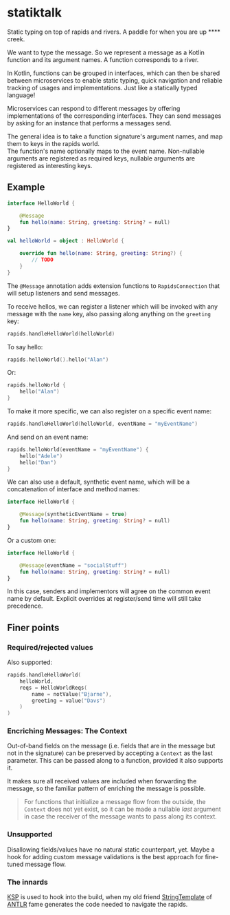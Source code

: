 # statiktalk

Static typing on top of rapids and rivers. A paddle for when you are up **** creek.

We want to type the message. So we represent a message as a Kotlin function and its argument names. A function corresponds to a river.

In Kotlin, functions can be grouped in interfaces, which can then be shared between
microservices to enable static typing, quick navigation and reliable
tracking of usages and implementations. Just like a statically typed
language!

Microservices can respond to different messages by offering implementations of the corresponding
interfaces. They can send messages by asking for an instance that performs a messages send.

The general idea is to take a function signature's argument names, and map them to keys in the rapids world.  
The function's name optionally maps to the event name. Non-nullable arguments are registered as required keys, nullable arguments are registered as interesting keys.

## Example

```kotlin
interface HelloWorld {

    @Message
    fun hello(name: String, greeting: String? = null)
}

val helloWorld = object : HelloWorld {

    override fun hello(name: String, greeting: String?) {
        // TODO
    }
}
```

The `@Message` annotation adds extension functions to `RapidsConnection` that will
setup listeners and send messages.

To receive hellos, we can register a listener which will be invoked with any message with the `name` key,
also passing along anything on the `greeting` key:

```kotlin
rapids.handleHelloWorld(helloWorld)
```

To say hello:

```kotlin
rapids.helloWorld().hello("Alan")
```
Or:

```kotlin
rapids.helloWorld { 
    hello("Alan")
}
```

To make it more specific, we can also register on a specific event name:

```kotlin
rapids.handleHelloWorld(helloWorld, eventName = "myEventName")
```

And send on an event name:

```kotlin
rapids.helloWorld(eventName = "myEventName") {
    hello("Adele")
    hello("Dan")
}
```

We can also use a default, synthetic event name, which will be a concatenation of interface and method names:

```kotlin
interface HelloWorld {

    @Message(syntheticEventName = true)
    fun hello(name: String, greeting: String? = null)
}
```

Or a custom one:

```kotlin
interface HelloWorld {

    @Message(eventName = "socialStuff")
    fun hello(name: String, greeting: String? = null)
}
```

In this case, senders and implementors will agree on the common event name by default.  Explicit overrides at register/send time will still take precedence.

## Finer points

### Required/rejected values

Also supported:

```kotlin
rapids.handleHelloWorld(
    helloWorld,
    reqs = HelloWorldReqs(
        name = notValue("Bjarne"),
        greeting = value("Davs")
    )
)
```

### Encriching Messages: The Context

Out-of-band fields on the message (i.e. fields that are in the message but not in the signature) can
be preserved by accepting a `Context` as the last parameter.  This can be passed along to a function, provided it also supports it. 

It makes sure all received values are included when forwarding the message, so the familiar pattern of enriching the message is possible.

> For functions that initialize a message flow from the outside, the `Context` does not
>  yet exist, so it can be made a nullable _last_ argument in case the receiver of the
>  message wants to pass along its context.

### Unsupported

Disallowing fields/values have no natural static counterpart, yet. Maybe a hook for adding custom 
message validations is the best approach for fine-tuned message flow.

### The innards

[KSP](https://kotlinlang.org/docs/ksp-overview.html) is used to hook into the build, when my old
friend [StringTemplate](https://www.stringtemplate.org/) of
[ANTLR](https://www.antlr.org/) fame generates the code needed to navigate the rapids. 
